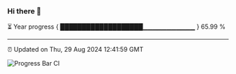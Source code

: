 ### Hi there 👋

⏳ Year progress { ███████████████████▁▁▁▁▁▁▁▁▁▁▁ } 65.99 %

---

⏰ Updated on Thu, 29 Aug 2024 12:41:59 GMT

![Progress Bar CI](https://github.com/liununu/liununu/workflows/Progress%20Bar%20CI/badge.svg)
